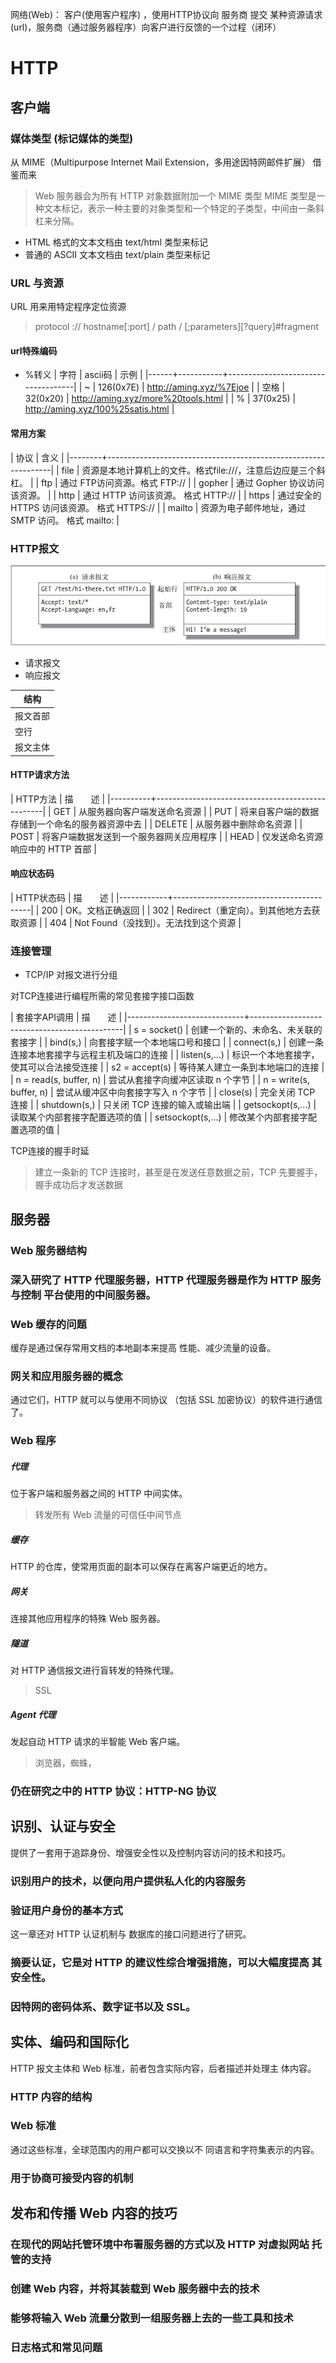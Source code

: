 
网络(Web)： 客户(使用客户程序) ，使用HTTP协议向 服务商 提交 某种资源请求(url)，服务商（通过服务器程序）向客户进行反馈的一个过程（闭环）

# HTTP
## 客户端
### 媒体类型 (标记媒体的类型)
从 MIME（Multipurpose Internet Mail Extension，多用途因特网邮件扩展） 借鉴而来

> Web 服务器会为所有 HTTP 对象数据附加一个 MIME 类型
> MIME 类型是一种文本标记，表示一种主要的对象类型和一个特定的子类型，中间由一条斜杠来分隔。

- HTML 格式的文本文档由 text/html 类型来标记
- 普通的 ASCII 文本文档由 text/plain 类型来标记

### URL 与资源
URL 用来用特定程序定位资源
>protocol :// hostname[:port] / path / [;parameters][?query]#fragment

#### url特殊编码
- %转义 
| 字符 |   ascii码 | 示例                               |
|------+-----------+------------------------------------|
| ~    | 126(0x7E) | http://aming.xyz/%7Ejoe            |
| 空格 |  32(0x20) | http://aming.xyz/more%20tools.html |
| %    |  37(0x25) | http://aming.xyz/100%25satis.html  |
 
#### 常用方案
| 协议   | 含义                                                           |
|--------+----------------------------------------------------------------|
| file   | 资源是本地计算机上的文件。格式file:///，注意后边应是三个斜杠。 |
| ftp    | 通过 FTP访问资源。格式 FTP://                                  |
| gopher | 通过 Gopher 协议访问该资源。                                   |
| http   | 通过 HTTP 访问该资源。 格式 HTTP://                            |
| https  | 通过安全的 HTTPS 访问该资源。 格式 HTTPS://                    |
| mailto | 资源为电子邮件地址，通过 SMTP 访问。 格式 mailto:              |

### HTTP报文
![报文](images/baowen.jpg) 

- 请求报文
- 响应报文

| 结构     |
|----------|
| 报文首部 |
| 空行     |
| 报文主体 |


#### HTTP请求方法
| HTTP方法 | 描　　述                                         |
|----------+--------------------------------------------------|
| GET      | 从服务器向客户端发送命名资源                     |
| PUT      | 将来自客户端的数据存储到一个命名的服务器资源中去 |
| DELETE   | 从服务器中删除命名资源                           |
| POST     | 将客户端数据发送到一个服务器网关应用程序         |
| HEAD     | 仅发送命名资源响应中的 HTTP 首部                 |
#### 响应状态码
| HTTP状态码 | 描　　述                                 |
|------------+------------------------------------------|
|        200 | OK。文档正确返回                         |
|        302 | Redirect（重定向）。到其他地方去获取资源 |
|        404 | Not Found（没找到）。无法找到这个资源    |


### 连接管理

- TCP/IP 对报文进行分组

对TCP连接进行编程所需的常见套接字接口函数

| 套接字API调用               | 描　　述                                     |
|-----------------------------+----------------------------------------------|
| s = socket(<parameters>)    | 创建一个新的、未命名、未关联的套接字         |
| bind(s,<local IP:port>)     | 向套接字赋一个本地端口号和接口               |
| connect(s,<remote IP:port>) | 创建一条连接本地套接字与远程主机及端口的连接 |
| listen(s,...)               | 标识一个本地套接字，使其可以合法接受连接     |
| s2 = accept(s)              | 等待某人建立一条到本地端口的连接             |
| n = read(s, buffer, n)      | 尝试从套接字向缓冲区读取 n 个字节            |
| n = write(s, buffer, n)     | 尝试从缓冲区中向套接字写入 n 个字节          |
| close(s)                    | 完全关闭 TCP 连接                            |
| shutdown(s,<side>)          | 只关闭 TCP 连接的输入或输出端                |
| getsockopt(s,...)           | 读取某个内部套接字配置选项的值               |
| setsockopt(s,...)           | 修改某个内部套接字配置选项的值               |

TCP连接的握手时延
> 建立一条新的 TCP 连接时，甚至是在发送任意数据之前，TCP 先要握手，握手成功后才发送数据


## 服务器
### Web 服务器结构

### 深入研究了 HTTP 代理服务器，HTTP 代理服务器是作为 HTTP 服务与控制 平台使用的中间服务器。 
### Web 缓存的问题
缓存是通过保存常用文档的本地副本来提高 性能、减少流量的设备。 
### 网关和应用服务器的概念
通过它们，HTTP 就可以与使用不同协议 （包括 SSL 加密协议）的软件进行通信了。 
### Web 程序
##### 代理 
 位于客户端和服务器之间的 HTTP 中间实体。
> 转发所有 Web 流量的可信任中间节点
##### 缓存 
HTTP 的仓库，使常用页面的副本可以保存在离客户端更近的地方。 
##### 网关 
连接其他应用程序的特殊 Web 服务器。 
##### 隧道 
对 HTTP 通信报文进行盲转发的特殊代理。 
> SSL
##### Agent 代理 
发起自动 HTTP 请求的半智能 Web 客户端。
> 浏览器，蜘蛛，


### 仍在研究之中的 HTTP 协议：HTTP-NG 协议
## 识别、认证与安全 
提供了一套用于追踪身份、增强安全性以及控制内容访问的技术和技巧。 
### 识别用户的技术，以便向用户提供私人化的内容服务
### 验证用户身份的基本方式
这一章还对 HTTP 认证机制与 数据库的接口问题进行了研究。 
### 摘要认证，它是对 HTTP 的建议性综合增强措施，可以大幅度提高 其安全性。 
### 因特网的密码体系、数字证书以及 SSL。
## 实体、编码和国际化 
HTTP 报文主体和 Web 标准，前者包含实际内容，后者描述并处理主 体内容。
### HTTP 内容的结构
###  Web 标准
通过这些标准，全球范围内的用户都可以交换以不 同语言和字符集表示的内容。 
### 用于协商可接受内容的机制
## 发布和传播 Web 内容的技巧
### 在现代的网站托管环境中布署服务器的方式以及 HTTP 对虚拟网站 托管的支持
### 创建 Web 内容，并将其装载到 Web 服务器中去的技术
### 能够将输入 Web 流量分散到一组服务器上去的一些工具和技术
### 日志格式和常见问题
